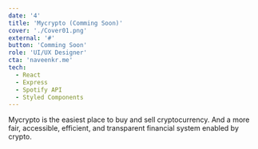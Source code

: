 ```yaml
---
date: '4'
title: 'Mycrypto (Comming Soon)'
cover: './Cover01.png'
external: '#'
button: 'Comming Soon'
role: 'UI/UX Designer'
cta: 'naveenkr.me'
tech:
  - React
  - Express
  - Spotify API
  - Styled Components
---
```


Mycrypto is the easiest place to buy and sell cryptocurrency. 
And a more fair, accessible, efficient, and transparent financial system enabled by crypto.
